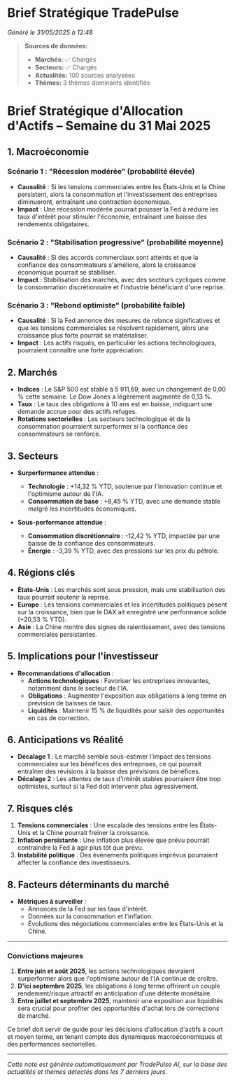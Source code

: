 # Brief Stratégique TradePulse

*Généré le 31/05/2025 à 12:48*

> **Sources de données:**
> - **Marchés:** ✅ Chargés
> - **Secteurs:** ✅ Chargés
> - **Actualités:** 100 sources analysées
> - **Thèmes:** 3 thèmes dominants identifiés

# Brief Stratégique d'Allocation d'Actifs – Semaine du 31 Mai 2025

## 1. Macroéconomie

### Scénario 1 : "Récession modérée" (probabilité élevée)
- **Causalité** : Si les tensions commerciales entre les États-Unis et la Chine persistent, alors la consommation et l'investissement des entreprises diminueront, entraînant une contraction économique.
- **Impact** : Une récession modérée pourrait pousser la Fed à réduire les taux d'intérêt pour stimuler l'économie, entraînant une baisse des rendements obligataires.

### Scénario 2 : "Stabilisation progressive" (probabilité moyenne)
- **Causalité** : Si des accords commerciaux sont atteints et que la confiance des consommateurs s'améliore, alors la croissance économique pourrait se stabiliser.
- **Impact** : Stabilisation des marchés, avec des secteurs cycliques comme la consommation discrétionnaire et l'industrie bénéficiant d'une reprise.

### Scénario 3 : "Rebond optimiste" (probabilité faible)
- **Causalité** : Si la Fed annonce des mesures de relance significatives et que les tensions commerciales se résolvent rapidement, alors une croissance plus forte pourrait se matérialiser.
- **Impact** : Les actifs risqués, en particulier les actions technologiques, pourraient connaître une forte appréciation.

## 2. Marchés

- **Indices** : Le S&P 500 est stable à 5 911,69, avec un changement de 0,00 % cette semaine. Le Dow Jones a légèrement augmenté de 0,13 %.
- **Taux** : Le taux des obligations à 10 ans est en baisse, indiquant une demande accrue pour des actifs refuges.
- **Rotations sectorielles** : Les secteurs technologique et de la consommation pourraient surperformer si la confiance des consommateurs se renforce.

## 3. Secteurs

- **Surperformance attendue** : 
  - **Technologie** : +14,32 % YTD, soutenue par l'innovation continue et l'optimisme autour de l'IA.
  - **Consommation de base** : +8,45 % YTD, avec une demande stable malgré les incertitudes économiques.
  
- **Sous-performance attendue** : 
  - **Consommation discrétionnaire** : -12,42 % YTD, impactée par une baisse de la confiance des consommateurs.
  - **Énergie** : -3,39 % YTD, avec des pressions sur les prix du pétrole.

## 4. Régions clés

- **États-Unis** : Les marchés sont sous pression, mais une stabilisation des taux pourrait soutenir la reprise.
- **Europe** : Les tensions commerciales et les incertitudes politiques pèsent sur la croissance, bien que le DAX ait enregistré une performance solide (+20,53 % YTD).
- **Asie** : La Chine montre des signes de ralentissement, avec des tensions commerciales persistantes.

## 5. Implications pour l'investisseur

- **Recommandations d'allocation** :
  - **Actions technologiques** : Favoriser les entreprises innovantes, notamment dans le secteur de l'IA.
  - **Obligations** : Augmenter l'exposition aux obligations à long terme en prévision de baisses de taux.
  - **Liquidités** : Maintenir 15 % de liquidités pour saisir des opportunités en cas de correction.

## 6. Anticipations vs Réalité

- **Décalage 1** : Le marché semble sous-estimer l'impact des tensions commerciales sur les bénéfices des entreprises, ce qui pourrait entraîner des révisions à la baisse des prévisions de bénéfices.
- **Décalage 2** : Les attentes de taux d'intérêt stables pourraient être trop optimistes, surtout si la Fed doit intervenir plus agressivement.

## 7. Risques clés

1. **Tensions commerciales** : Une escalade des tensions entre les États-Unis et la Chine pourrait freiner la croissance.
2. **Inflation persistante** : Une inflation plus élevée que prévu pourrait contraindre la Fed à agir plus tôt que prévu.
3. **Instabilité politique** : Des événements politiques imprévus pourraient affecter la confiance des investisseurs.

## 8. Facteurs déterminants du marché

- **Métriques à surveiller** : 
  - Annonces de la Fed sur les taux d'intérêt.
  - Données sur la consommation et l'inflation.
  - Évolutions des négociations commerciales entre les États-Unis et la Chine.

---

### Convictions majeures

1. **Entre juin et août 2025**, les actions technologiques devraient surperformer alors que l'optimisme autour de l'IA continue de croître.
2. **D'ici septembre 2025**, les obligations à long terme offriront un couple rendement/risque attractif en anticipation d'une détente monétaire.
3. **Entre juillet et septembre 2025**, maintenir une exposition aux liquidités sera crucial pour profiter des opportunités d'achat lors de corrections de marché.

Ce brief doit servir de guide pour les décisions d'allocation d'actifs à court et moyen terme, en tenant compte des dynamiques macroéconomiques et des performances sectorielles.

---

*Cette note est générée automatiquement par TradePulse AI, sur la base des actualités et thèmes détectés dans les 7 derniers jours.*
